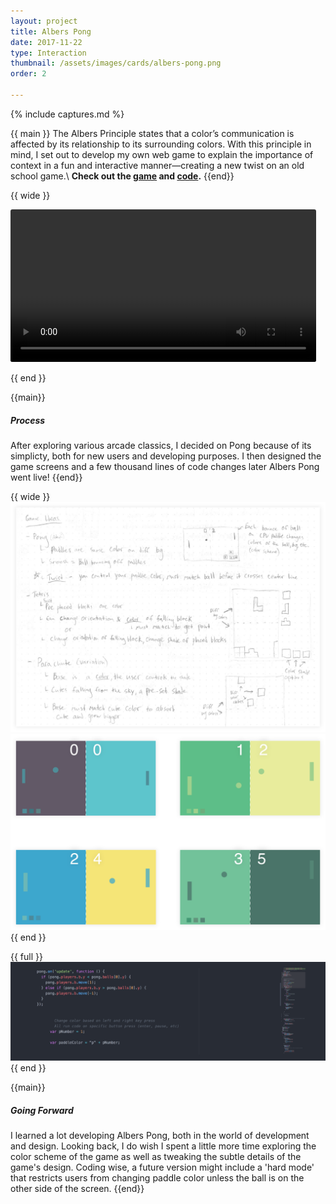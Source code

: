 ```yaml
---
layout: project
title: Albers Pong
date: 2017-11-22
type: Interaction
thumbnail: /assets/images/cards/albers-pong.png
order: 2

---
```

{% include captures.md %}

{{ main }}
The Albers Principle states that a color’s communication is affected by its relationship to its surrounding colors. With this principle in mind, I set out to develop my own web game to explain the importance of context in a fun and interactive manner—creating a new twist on an old school game.\\
**Check out the [game](http://jelias.me/albers-pong) and [code](http://github.com/jelias/albers-pong).**
{{end}}


{{ wide }}

<video width="90%" class="shadow" loop="loop" autoplay style="border-radius: 3px; width: 97%;">
  <source src="/assets/images/projects/albers-pong/gameplay.m4v" type="video/mp4" />
  <source src="/assets/images/projects/albers-pong/gameplay.webm" type="video/webm" />
  Your browser does not support HTML5 video.
</video>

{{ end }}


{{main}}
##### Process

After exploring various arcade classics, I decided on Pong because of its simplicty, both for new users and developing purposes. I then designed the game screens and a few thousand lines of code changes later Albers Pong went live!
{{end}}

{{ wide }}
![Brainstorming game ideas](/assets/images/projects/albers-pong/brainstorm.png)
![Original game screens](/assets/images/projects/albers-pong/game-screens.png)
{{ end }}

{{ full }}
![Main code of the game](/assets/images/projects/albers-pong/code.png)
{{ end }}

{{main}}
##### Going Forward
I learned a lot developing Albers Pong, both in the world of development and design. Looking back, I do wish I spent a little more time exploring the color scheme of the game as well as tweaking the subtle details of the game's design.  Coding wise, a future version might include a 'hard mode' that restricts users from changing paddle color unless the ball is on the other side of the screen.
{{end}}